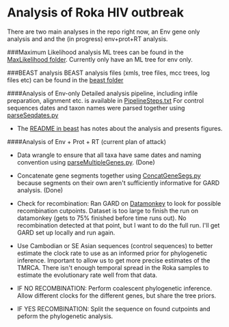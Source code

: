 # Analysis of Roka HIV outbreak

There are two main analyses in the repo right now, an Env gene only analysis and and the (in progress) env+prot+RT analysis.

###Maximum Likelihood analysis
ML trees can be found in the [MaxLikelihood folder](https://github.com/blab/roka/tree/master/MaxLikelihood). Currently only have an ML tree for env only.

###BEAST analysis
BEAST analysis files (xmls, tree files, mcc trees, log files etc) can be found in the [beast folder](https://github.com/blab/roka/tree/master/beast)

####Analysis of Env-only
Detailed analysis pipeline, including infile preparation, alignment etc. is available in [PipelineSteps.txt](https://github.com/blab/roka/blob/master/PipelineSteps.txt)
For control sequences dates and taxon names were parsed together using [parseSeqdates.py](https://github.com/blab/roka/blob/master/Scripts/Python_scripts/parseSeqDates.py)

* The [README in beast](https://github.com/blab/roka/tree/master/beast) has notes about the analysis and presents figures.


####Analysis of Env + Prot + RT (current plan of attack)
* Data wrangle to ensure that all taxa have same dates and naming convention using [parseMultipleGenes.py](https://github.com/blab/roka/blob/master/Scripts/Python_scripts/parseMultipleGenes.py). (Done)

* Concatenate gene segments together using [ConcatGeneSegs.py](https://github.com/blab/roka/blob/master/Scripts/Python_scripts/ConcatGeneSegs.py) because segments on their own aren't sufficiently informative for GARD analysis. (Done)

* Check for recombination: Ran GARD on [Datamonkey](http://www.datamonkey.org/) to look for possible recombination cutpoints. Dataset is too large to finish the run on datamonkey (gets to 75% finished before time runs out). No recombination detected at that point, but I want to do the full run. I'll get GARD set up locally and run again.

* Use Cambodian or SE Asian sequences (control sequences) to better estimate the clock rate to use as an informed prior for phylogenetic inference. Important to allow us to get more precise estimates of the TMRCA. There isn't enough temporal spread in the Roka samples to estimate the evolutionary rate well from that data.

* IF NO RECOMBINATION: Perform coalescent phylogenetic inference. Allow different clocks for the different genes, but share the tree priors. 

* IF YES RECOMBINATION: Split the sequence on found cutpoints and peform the phylogenetic analysis.
